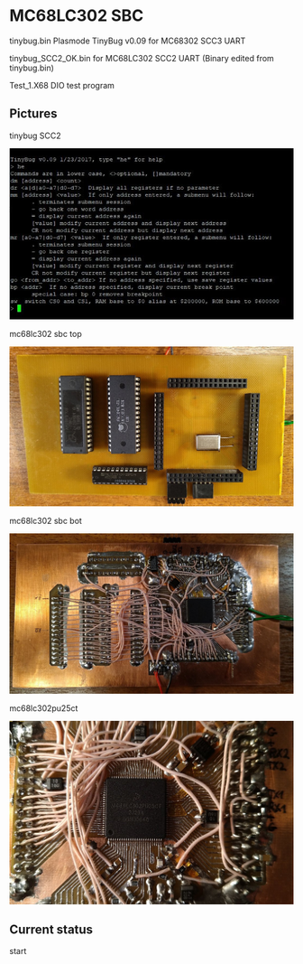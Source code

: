
MC68LC302 SBC
==========
tinybug.bin Plasmode TinyBug v0.09 for MC68302 SCC3 UART

tinybug_SCC2_OK.bin for MC68LC302 SCC2 UART (Binary edited from tinybug.bin)

Test_1.X68 DIO test program
 
## Pictures

tinybug SCC2

![tinybug SCC2](/tinybug_SCC2_OK.jpg)


mc68lc302 sbc top  

![mc68lc302_sbc_top](/mc68lc302_sbc_top.jpg)


mc68lc302 sbc bot  

![mc68lc302 sbc bot](/mc68lc302_sbc_bot.jpg)


mc68lc302pu25ct 

![mc68lc302pu25ct](/mc68lc302pu25ct.jpg)

## Current status

start
